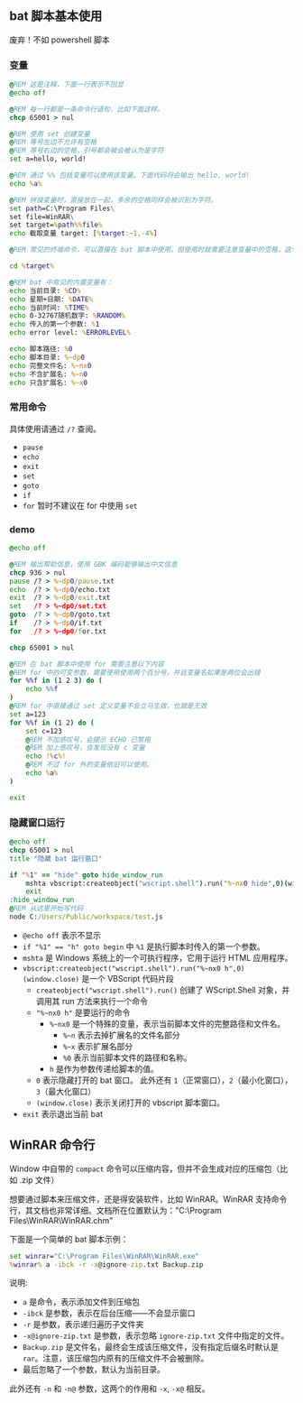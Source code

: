 <!-- cSpell:ignore mshta vbscript wscript ibck -->
## bat 脚本基本使用

废弃！不如 powershell 脚本

### 变量

```bat
@REM 这是注释，下面一行表示不回显
@echo off

@REM 每一行都是一条命令行语句，比如下面这样。
chcp 65001 > nul

@REM 使用 set 创建变量
@REM 等号左边不允许有空格
@REM 等号右边的空格，引号都会被会被认为是字符
set a=hello, world!

@REM 通过 %% 包括变量可以使用该变量。下面代码将会输出 hello, world!
echo %a%

@REM 拼接变量时，直接放在一起，多余的空格同样会被识别为字符。
set path=C:\Program Files\
set file=WinRAR\
set target=%path%%file%
echo 截取变量 target: [%target:~1,-4%]

@REM 常见的终端命令，可以直接在 bat 脚本中使用。但使用时就需要注意变量中的空格，这个时候就可以通过引号包括起来。

cd %target%

@REM bat 中常见的内置变量有：
echo 当前目录: %CD%
echo 星期+日期: %DATE%
echo 当前时间: %TIME%
echo 0-32767随机数字: %RANDOM%
echo 传入的第一个参数: %1
echo error level: %ERRORLEVEL%

echo 脚本路径: %0
echo 脚本目录: %~dp0
echo 完整文件名: %~nx0
echo 不含扩展名: %~n0
echo 只含扩展名: %~x0
```

### 常用命令

具体使用请通过 `/?` 查阅。

- `pause`
- `echo`
- `exit`
- `set`
- `goto`
- `if`
- `for` 暂时不建议在 for 中使用 `set`

### demo

```bat
@echo off

@REM 输出帮助信息，使用 GBK 编码能够输出中文信息
chcp 936 > nul
pause /? > %~dp0/pause.txt
echo  /? > %~dp0/echo.txt
exit  /? > %~dp0/exit.txt
set   /? > %~dp0/set.txt
goto  /? > %~dp0/goto.txt
if    /? > %~dp0/if.txt
for   /? > %~dp0/for.txt

chcp 65001 > nul

@REM 在 bat 脚本中使用 for 需要注意以下内容
@REM for 中的可变参数，需要使用使用两个百分号，并且变量名如果是两位会出错
for %%f in (1 2 3) do (
    echo %%f
)
@REM for 中直接通过 set 定义变量不会立马生效，也就是无效
set a=123
for %%f in (1 2) do (
    set c=123
    @REM 不加感叹号，会提示 ECHO 已禁用
    @REM 加上感叹号，会发现没有 c 变量
    echo !%c%!
    @REM 不过 for 外的变量依旧可以使用。
    echo %a%
)

exit
```

### 隐藏窗口运行

```bat
@echo off
chcp 65001 > nul
title "隐藏 bat 运行窗口"

if "%1" == "hide" goto hide_window_run
    mshta vbscript:createobject("wscript.shell").run("%~nx0 hide",0)(window.close)
    exit
:hide_window_run
@REM 从这里开始写代码
node C:/Users/Public/workspace/test.js
```

- `@echo off` 表示不显示
- `if "%1" == "h" goto begin` 中 `%1` 是执行脚本时传入的第一个参数。
- `mshta` 是 Windows 系统上的一个可执行程序，它用于运行 HTML 应用程序。
- `vbscript:createobject("wscript.shell").run("%~nx0 h",0)(window.close)` 是一个 VBScript 代码片段
    - `createobject("wscript.shell").run()` 创建了 WScript.Shell 对象，并调用其 run 方法来执行一个命令
    - `"%~nx0 h"` 是要运行的命令
        - `%~nx0` 是一个特殊的变量，表示当前脚本文件的完整路径和文件名。
            - `%~n` 表示去掉扩展名的文件名部分
            - `%~x` 表示扩展名部分
            - `%0`  表示当前脚本文件的路径和名称。
        - `h` 是作为参数传递给脚本的值。
    - `0` 表示隐藏打开的 bat 窗口。 此外还有 `1`（正常窗口），`2`（最小化窗口），`3`（最大化窗口）
    - `(window.close)` 表示关闭打开的 vbscript 脚本窗口。
- `exit` 表示退出当前 bat

## WinRAR 命令行

Window 中自带的 `compact` 命令可以压缩内容，但并不会生成对应的压缩包（比如 .zip 文件）

想要通过脚本来压缩文件，还是得安装软件，比如 WinRAR。WinRAR 支持命令行，其文档也非常详细。文档所在位置默认为："C:\Program Files\WinRAR\WinRAR.chm"

下面是一个简单的 bat 脚本示例：

```bat
set winrar="C:\Program Files\WinRAR\WinRAR.exe"
%winrar% a -ibck -r -x@ignore-zip.txt Backup.zip
```

说明:

- `a` 是命令，表示添加文件到压缩包
- `-ibck` 是参数，表示在后台压缩——不会显示窗口
- `-r` 是参数，表示递归遍历子文件夹
- `-x@ignore-zip.txt` 是参数，表示忽略 `ignore-zip.txt` 文件中指定的文件。
- `Backup.zip` 是文件名，最终会生成该压缩文件，没有指定后缀名时默认是 `rar`。注意，该压缩包内原有的压缩文件不会被删除。
- 最后忽略了一个参数，默认为当前目录。

此外还有 `-n` 和 `-n@` 参数，这两个的作用和 `-x`, `-x@` 相反。
